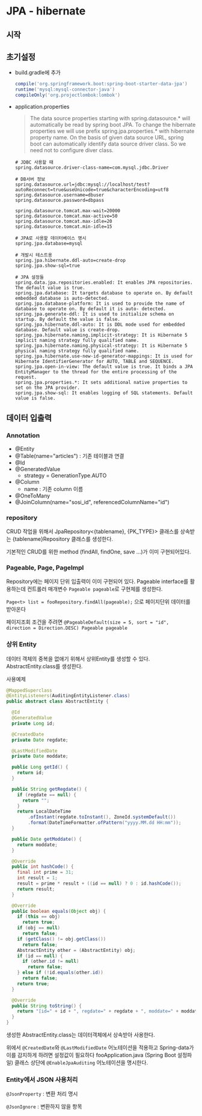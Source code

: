# JPA - hibernate

## 시작

## 초기설정

- build.gradle에 추가
  ```groovy
  compile('org.springframework.boot:spring-boot-starter-data-jpa')
  runtime('mysql:mysql-connector-java')
  compileOnly('org.projectlombok:lombok')
  ```

- application.properties
  > The data source properties starting with spring.datasource.* will automatically be read by spring boot JPA. To change the hibernate properties we will use prefix spring.jpa.properties.* with hibernate property name. On the basis of given data source URL, spring boot can automatically identify data source driver class. So we need not to configure diver class.
  ```text
  # JDBC 사용할 때
  spring.datasource.driver-class-name=com.mysql.jdbc.Driver

  # DB서버 정보
  spring.datasource.url=jdbc:mysql://localhost/test?autoReconnect=true&useUnicode=true&characterEncoding=utf8
  spring.datasource.username=dbuser
  spring.datasource.password=dbpass

  spring.datasource.tomcat.max-wait=20000
  spring.datasource.tomcat.max-active=50
  spring.datasource.tomcat.max-idle=20
  spring.datasource.tomcat.min-idle=15

  # JPA로 사용할 데이터베이스 명시
  spring.jpa.database=mysql

  # 개발시 테스트용
  spring.jpa.hibernate.ddl-auto=create-drop
  spring.jpa.show-sql=true

  # JPA 설정들
  spring.data.jpa.repositories.enabled: It enables JPA repositories. The default value is true.
  spring.jpa.database: It targets database to operate on. By default embedded database is auto-detected.
  spring.jpa.database-platform: It is used to provide the name of database to operate on. By default it is auto- detected.
  spring.jpa.generate-ddl: It is used to initialize schema on startup. By default the value is false.
  spring.jpa.hibernate.ddl-auto: It is DDL mode used for embedded database. Default value is create-drop.
  spring.jpa.hibernate.naming.implicit-strategy: It is Hibernate 5 implicit naming strategy fully qualified name.
  spring.jpa.hibernate.naming.physical-strategy: It is Hibernate 5 physical naming strategy fully qualified name.
  spring.jpa.hibernate.use-new-id-generator-mappings: It is used for Hibernate IdentifierGenerator for AUTO, TABLE and SEQUENCE.
  spring.jpa.open-in-view: The default value is true. It binds a JPA EntityManager to the thread for the entire processing of the request.
  spring.jpa.properties.*: It sets additional native properties to set on the JPA provider.
  spring.jpa.show-sql: It enables logging of SQL statements. Default value is false.
  ```

## 데이터 입출력

### Annotation

- @Entity
- @Table(name="articles") : 기존 테이블과 연결
- @Id
- @GeneratedValue
  - strategy = GenerationType.AUTO
- @Column
  - name : 기존 column 이름
- @OneToMany
- @JoinColumn(name="sosi_id", referencedColumnName="id")

### repository

CRUD 작업을 위해서 JpaRepository<{tablename}, {PK_TYPE}> 클래스를 상속받는 {tablename}Repository 클래스를 생성한다.

기본적인 CRUD를 위한 method (findAll, findOne, save ...)가 이미 구현되어있다.

### Pageable, Page, PageImpl

Repository에는 페이지 단위 입출력이 이미 구현되어 있다.
Pageable interface를 활용하는데 컨트롤러 매개변수 `Pageable pageable`로 구현체를 생성한다.

`Page<t> list = fooRepository.findAll(pageable);` 으로 페이지단위 데이터를 받아온다

페이지조회 조건을 주려면 `@PageableDefault(size = 5, sort = "id", direction = Direction.DESC) Pageable pageable`

### 상위 Entity

데이터 객체의 중복을 없애기 위해서 상위Entity를 생성할 수 있다. AbstractEntity.class를 생성한다.

사용예제

  ```java
  @MappedSuperclass
  @EntityListeners(AuditingEntityListener.class)
  public abstract class AbstractEntity {

    @Id
    @GeneratedValue
    private Long id;

    @CreatedDate
    private Date regdate;

    @LastModifiedDate
    private Date moddate;

    public Long getId() {
      return id;
    }

    public String getRegdate() {
      if (regdate == null) {
        return "";
      }
      return LocalDateTime
          .ofInstant(regdate.toInstant(), ZoneId.systemDefault())
          .format(DateTimeFormatter.ofPattern("yyyy.MM.dd HH:mm"));
    }

    public Date getModdate() {
      return moddate;
    }

    @Override
    public int hashCode() {
      final int prime = 31;
      int result = 1;
      result = prime * result + ((id == null) ? 0 : id.hashCode());
      return result;
    }

    @Override
    public boolean equals(Object obj) {
      if (this == obj)
        return true;
      if (obj == null)
        return false;
      if (getClass() != obj.getClass())
        return false;
      AbstractEntity other = (AbstractEntity) obj;
      if (id == null) {
        if (other.id != null)
          return false;
      } else if (!id.equals(other.id))
        return false;
      return true;
    }

    @Override
    public String toString() {
      return "[id=" + id + ", regdate=" + regdate + ", moddate=" + moddate + "]";
    }
  }
  ```

생성한 AbstractEntity.class는 데이터객체에서 상속받아 사용한다.

위에서 `@CreatedDate`와 `@LastModifiedDate` 어노테이션을 적용하고 Spring-data가 이를 감지하게 하려면 설정값이 필요하다
fooApplication.java (Spring Boot 설정파일) 클래스 상단에 `@EnableJpaAuditing` 어노테이션을 명시한다.

### Entity에서 JSON 사용처리

`@JsonProperty` : 변환 처리 명시

`@JsonIgnore` : 변환하지 않을 항목
